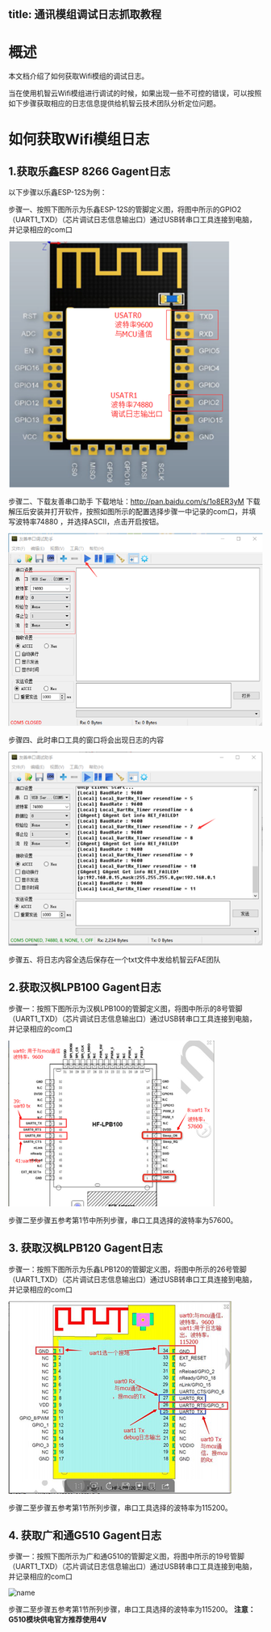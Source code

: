 title: 通讯模组调试日志抓取教程
---
# 概述

本文档介绍了如何获取Wifi模组的调试日志。

当在使用机智云Wifi模组进行调试的时候，如果出现一些不可控的错误，可以按照如下步骤获取相应的日志信息提供给机智云技术团队分析定位问题。

# 如何获取Wifi模组日志
## 1.获取乐鑫ESP 8266 Gagent日志

以下步骤以乐鑫ESP-12S为例：

步骤一、按照下图所示为乐鑫ESP-12S的管脚定义图，将图中所示的GPIO2（UART1_TXD）（芯片调试日志信息输出口）通过USB转串口工具连接到电脑，并记录相应的com口

  ![name](/assets/zh-cn/deviceDev/debug/Journal/1478088023496.png)

步骤二、下载友善串口助手
下载地址：http://pan.baidu.com/s/1o8ER3yM
下载解压后安装并打开软件，按照如图所示的配置选择步骤一中记录的com口，并填写波特率74880 ，并选择ASCII，点击开启按钮。

  ![name](/assets/zh-cn/deviceDev/debug/Journal/1478088041405.png)

步骤四、此时串口工具的窗口将会出现日志的内容

 ![name](/assets/zh-cn/deviceDev/debug/Journal/1478088054093.png)
 
步骤五、将日志内容全选后保存在一个txt文件中发给机智云FAE团队

## 2.获取汉枫LPB100 Gagent日志
步骤一：按照下图所示为汉枫LPB100的管脚定义图，将图中所示的8号管脚（UART1_TXD）（芯片调试日志信息输出口）通过USB转串口工具连接到电脑，并记录相应的com口
 
 ![name](/assets/zh-cn/deviceDev/debug/Journal/1478088078233.png)

步骤二至步骤五参考第1节中所列步骤，串口工具选择的波特率为57600。


## 3.	获取汉枫LPB120 Gagent日志

步骤一：按照下图所示为乐鑫LPB120的管脚定义图，将图中所示的26号管脚（UART1_TXD）（芯片调试日志信息输出口）通过USB转串口工具连接到电脑，并记录相应的com口
 
 ![name](/assets/zh-cn/deviceDev/debug/Journal/1478088111213.png)

步骤二至步骤五参考第1节所列步骤，串口工具选择的波特率为115200。

## 4.	获取广和通G510 Gagent日志

步骤一：按照下图所示为广和通G510的管脚定义图，将图中所示的19号管脚（UART1_TXD）（芯片调试日志信息输出口）通过USB转串口工具连接到电脑，并记录相应的com口
 
 ![name](/assets/zh-cn/deviceDev/debug/Journal/g510.png)

步骤二至步骤五参考第1节所列步骤，串口工具选择的波特率为115200。
**注意：G510模块供电官方推荐使用4V**
